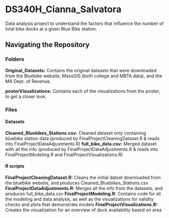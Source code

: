 # DS340H_Cianna_Salvatora
Data analysis project to understand the factors that influence the number of total bike docks at a given Blue Bike station.

## Navigating the Repository
### Folders
**Original_Datasets:** Contains the original datasets that were downloaded from the Bluebike website, MassGIS (both college and MBTA data), and the MA Dept. of Revenue.

**posterVisualizations:** Contains each of the visualizations from the poster, to get a closer look.


### Files
#### Datasets
<par>**Cleaned_Bluebikes_Stations.csv:** Cleaned dataset only containing bluebike station data (produced by FinalProjectCleaningDataset.R & reads into FinalProjectDataAdjustments.R)<par/>
<par>**full_bike_data.csv:** Merged dataset with all the info (produced by FinalProjectDataAdjustments.R & reads into FinalProjectModeling.R and FinalProjectVisualizations.R)<par/>

#### R scripts
<par>**FinalProjectCleaningDataset.R:** Cleans the initial datset downloaded from the bluebike website, and produces Cleaned_Bluebikes_Stations.csv<par/>
<par>**FinalProjectDataAdjustments.R:** Merges all the info from the datasets, and produces full_bike_data.csv<par/>
<par>**FinalProjectModeling.R:** Contains code for all the modeling and data analysis, as well as the visualizations for validity checks and plots that demonstrate models<par/>
<par>**FinalProjectVisualizations.R:** Creates the visualization for an overview of dock availability based on area<par/>



